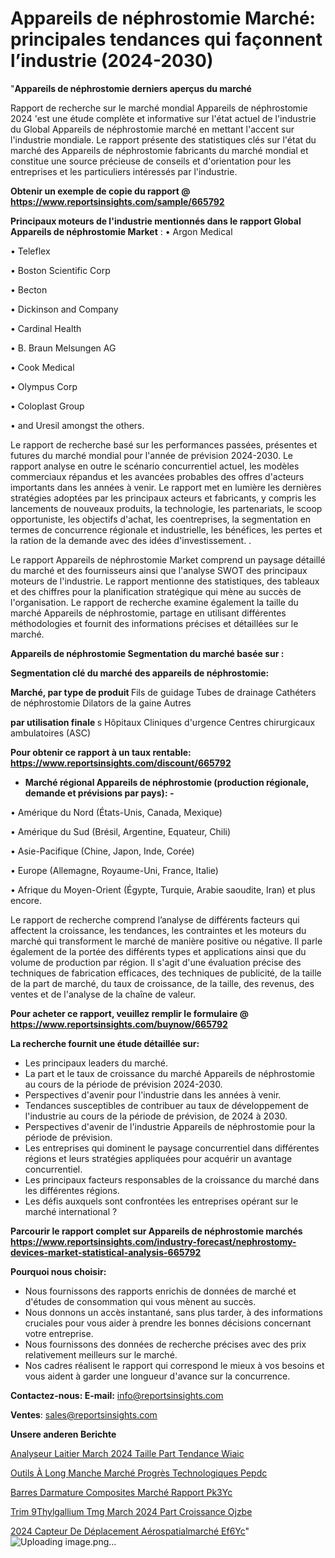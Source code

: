 # Appareils de néphrostomie Marché: principales tendances qui façonnent l’industrie (2024-2030)

"<strong>Appareils de néphrostomie derniers aperçus du marché</strong>

Rapport de recherche sur le marché mondial Appareils de néphrostomie 2024 'est une étude complète et informative sur l'état actuel de l'industrie du Global Appareils de néphrostomie marché en mettant l'accent sur l'industrie mondiale. Le rapport présente des statistiques clés sur l'état du marché des Appareils de néphrostomie fabricants du marché mondial et constitue une source précieuse de conseils et d'orientation pour les entreprises et les particuliers intéressés par l'industrie.

<strong>Obtenir un exemple de copie du rapport @ <a href=https://www.reportsinsights.com/sample/665792>https://www.reportsinsights.com/sample/665792</a></strong>

<strong>Principaux moteurs de l'industrie mentionnés dans le rapport Global Appareils de néphrostomie Market</strong> :
• Argon Medical

• Teleflex

• Boston Scientific Corp

• Becton

• Dickinson and Company

• Cardinal Health

• B. Braun Melsungen AG

• Cook Medical

• Olympus Corp

• Coloplast Group

• and Uresil amongst the others.

Le rapport de recherche basé sur les performances passées, présentes et futures du marché mondial pour l'année de prévision 2024-2030. Le rapport analyse en outre le scénario concurrentiel actuel, les modèles commerciaux répandus et les avancées probables des offres d'acteurs importants dans les années à venir. Le rapport met en lumière les dernières stratégies adoptées par les principaux acteurs et fabricants, y compris les lancements de nouveaux produits, la technologie, les partenariats, le scoop opportuniste, les objectifs d'achat, les coentreprises, la segmentation en termes de concurrence régionale et industrielle, les bénéfices, les pertes et la ration de la demande avec des idées d'investissement. .

Le rapport Appareils de néphrostomie Market comprend un paysage détaillé du marché et des fournisseurs ainsi que l'analyse SWOT des principaux moteurs de l'industrie. Le rapport mentionne des statistiques, des tableaux et des chiffres pour la planification stratégique qui mène au succès de l'organisation. Le rapport de recherche examine également la taille du marché Appareils de néphrostomie, partage en utilisant différentes méthodologies et fournit des informations précises et détaillées sur le marché.

<strong>Appareils de néphrostomie Segmentation du marché basée sur :</strong>

<strong> Segmentation clé du marché des appareils de néphrostomie: </strong>

<strong> Marché, par type de produit </strong>
Fils de guidage
Tubes de drainage
Cathéters de néphrostomie
Dilators de la gaine
Autres

<strong> par utilisation finale </strong> s
Hôpitaux
Cliniques d'urgence
Centres chirurgicaux ambulatoires (ASC)

<strong>Pour obtenir ce rapport à un taux rentable: <a href=https://www.reportsinsights.com/discount/665792>https://www.reportsinsights.com/discount/665792</a></strong>
<ul>
  <li><strong>Marché régional Appareils de néphrostomie (production régionale, demande et prévisions par pays): -</strong></li>
</ul>
• Amérique du Nord (États-Unis, Canada, Mexique)

• Amérique du Sud (Brésil, Argentine, Equateur, Chili)

• Asie-Pacifique (Chine, Japon, Inde, Corée)

• Europe (Allemagne, Royaume-Uni, France, Italie)

• Afrique du Moyen-Orient (Égypte, Turquie, Arabie saoudite, Iran) et plus encore.

Le rapport de recherche comprend l’analyse de différents facteurs qui affectent la croissance, les tendances, les contraintes et les moteurs du marché qui transforment le marché de manière positive ou négative. Il parle également de la portée des différents types et applications ainsi que du volume de production par région. Il s'agit d'une évaluation précise des techniques de fabrication efficaces, des techniques de publicité, de la taille de la part de marché, du taux de croissance, de la taille, des revenus, des ventes et de l'analyse de la chaîne de valeur.

<strong>Pour acheter ce rapport, veuillez remplir le formulaire @   <a href=https://www.reportsinsights.com/buynow/665792>https://www.reportsinsights.com/buynow/665792</a></strong>

<strong>La recherche fournit une étude détaillée sur:</strong>
<ul>
  <li>Les principaux leaders du marché.</li>
  <li>La part et le taux de croissance du marché Appareils de néphrostomie au cours de la période de prévision 2024-2030.</li>
  <li>Perspectives d'avenir pour l'industrie dans les années à venir.</li>
  <li>Tendances susceptibles de contribuer au taux de développement de l'industrie au cours de la période de prévision, de 2024 à 2030.</li>
  <li>Perspectives d'avenir de l'industrie Appareils de néphrostomie pour la période de prévision.</li>
  <li>Les entreprises qui dominent le paysage concurrentiel dans différentes régions et leurs stratégies appliquées pour acquérir un avantage concurrentiel.</li>
  <li>Les principaux facteurs responsables de la croissance du marché dans les différentes régions.</li>
  <li>Les défis auxquels sont confrontées les entreprises opérant sur le marché international ?</li>
</ul>

<strong>Parcourir le rapport complet sur Appareils de néphrostomie marchés <a href=https://www.reportsinsights.com/industry-forecast/nephrostomy-devices-market-statistical-analysis-665792>https://www.reportsinsights.com/industry-forecast/nephrostomy-devices-market-statistical-analysis-665792</a></strong>

<strong>Pourquoi nous choisir:</strong>
<ul>
  <li>Nous fournissons des rapports enrichis de données de marché et d'études de consommation qui vous mènent au succès.</li>
  <li>Nous donnons un accès instantané, sans plus tarder, à des informations cruciales pour vous aider à prendre les bonnes décisions concernant votre entreprise.</li>
  <li>Nous fournissons des données de recherche précises avec des prix relativement meilleurs sur le marché.</li>
  <li>Nos cadres réalisent le rapport qui correspond le mieux à vos besoins et vous aident à garder une longueur d'avance sur la concurrence.</li>
</ul>
<strong>Contactez-nous:
</strong><strong>E-mail:</strong> <a href=mailto:info@reportsinsights.com>info@reportsinsights.com</a>

<strong>Ventes</strong>: <a href=mailto:sales@reportsinsights.com>sales@reportsinsights.com</a>

<strong>Unsere anderen Berichte</strong>

<a href=https://www.linkedin.com/pulse/analyseur-laitier-march%C3%A9-2024-taille-part-tendance-wiaic/>Analyseur Laitier March 2024 Taille Part Tendance Wiaic</a>

<a href=https://www.linkedin.com/pulse/outils-à-long-manche-marché-progrès-technologiques-pepdc/>Outils À Long Manche Marché Progrès Technologiques Pepdc</a>

<a href=https://www.linkedin.com/pulse/barres-darmature-composites-marché-rapport-pk3yc/>Barres Darmature Composites Marché Rapport Pk3Yc</a>

<a href=https://www.linkedin.com/pulse/trim%C3%A9thylgallium-tmg-march%C3%A9-2024-part-croissance-ojzbe/>Trim 9Thylgallium Tmg March 2024 Part Croissance Ojzbe</a>

<a href=https://www.linkedin.com/pulse/2024-capteur-de-déplacement-aérospatialmarché-ef6yc/>2024 Capteur De Déplacement Aérospatialmarché Ef6Yc</a>"
![Uploading image.png…]()
